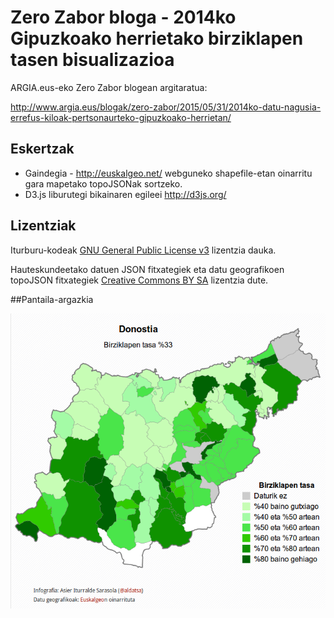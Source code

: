 # Zero Zabor bloga - 2014ko Gipuzkoako herrietako birziklapen tasen bisualizazioa

ARGIA.eus-eko Zero Zabor blogean argitaratua:

http://www.argia.eus/blogak/zero-zabor/2015/05/31/2014ko-datu-nagusia-errefus-kiloak-pertsonaurteko-gipuzkoako-herrietan/

## Eskertzak
* Gaindegia - http://euskalgeo.net/ webguneko shapefile-etan oinarritu gara mapetako topoJSONak sortzeko.
* D3.js liburutegi bikainaren egileei http://d3js.org/

## Lizentziak

Iturburu-kodeak [GNU General Public License v3](http://www.gnu.org/licenses/gpl.html) lizentzia dauka.

Hauteskundeetako datuen JSON fitxategiek eta datu geografikoen topoJSON fitxategiek [Creative Commons BY SA](http://creativecommons.org/licenses/by-sa/4.0/) lizentzia dute.

##Pantaila-argazkia
<p align="center">
  <img src="pantaila-argazkiak/2014-gipuzkoa-birziklapena.png?raw=true" alt="Bisualizazioaren pantaila-argazkia"/>
</p>